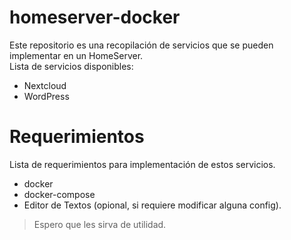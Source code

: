# homeserver-docker
Este repositorio es una recopilación de servicios que se pueden implementar en un HomeServer.  
Lista de servicios disponibles:
* Nextcloud
* WordPress

# Requerimientos
Lista de requerimientos para implementación de estos servicios.
* docker
* docker-compose
* Editor de Textos (opional, si requiere modificar alguna config).

> Espero que les sirva de utilidad.
